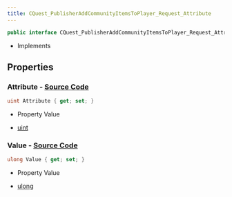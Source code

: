 ```yaml
---
title: CQuest_PublisherAddCommunityItemsToPlayer_Request_Attribute
---
```


```csharp
public interface CQuest_PublisherAddCommunityItemsToPlayer_Request_Attribute : ITypedProtobuf<CQuest_PublisherAddCommunityItemsToPlayer_Request_Attribute>, INativeHandle
```

- Implements

## Properties

### **Attribute** - [Source Code](https://github.com/swiftly-solution/swiftlys2/blob/main/managed/src/SwiftlyS2.Generated/Protobufs/Interfaces/CQuest_PublisherAddCommunityItemsToPlayer_Request_Attribute.cs#L13)

```csharp
uint Attribute { get; set; }
```

- Property Value

- [uint](https://learn.microsoft.com/dotnet/api/system.uint32)

### **Value** - [Source Code](https://github.com/swiftly-solution/swiftlys2/blob/main/managed/src/SwiftlyS2.Generated/Protobufs/Interfaces/CQuest_PublisherAddCommunityItemsToPlayer_Request_Attribute.cs#L16)

```csharp
ulong Value { get; set; }
```

- Property Value

- [ulong](https://learn.microsoft.com/dotnet/api/system.uint64)

